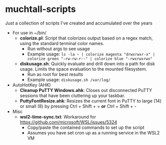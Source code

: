 # muchtall-scripts
Just a collection of scripts I've created and accumulated over the years

* For use in ~/bin/
  * **colorize.pl**: Script that colorizes output based on a regex match, using the standard terminal color names.
    * Run without args to see usage
    * Example usage: ```ls -la ~ | colorize magenta "drwxrwxr-x" | colorize green "-rw-rw-r--" | colorize blue "-rwxrwxrwx"```
  * **diskusage.sh**: Quickly evaluate and drill down into a path for disk usage. Limits the space evaluation to the mounted filesystem.
    * Run as root for best results
    * Example usage: ```diskusage.sh /var/log/```
* AutoHotKey (AHK)
  * **Cleanup PuTTY Windows.ahk**: Closes out disconnected PuTTY sessions that have been cluttering up your taskbar.
  * **PuttyFontResize.ahk**:  Resizes the current font in PuTTY to large (14) or small (8) by pressing Ctrl + Shift + = __or__ Ctrl + Shift + -
* Misc
  * **wsl2-time-sync.txt**: Workaround for https://github.com/microsoft/WSL/issues/5324
    * Copy/paste the contained commands to set up the script
    * Assumes you have set cron up as a running service in the WSL2 VM
